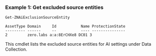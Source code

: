 ### Example 1: Get excluded source entities
```powershell
Get-ZNAiExclusionSourceEntity
```

```output
AssetType Domain     Id           Name ProtectionState
--------- ------     --           ---- ---------------
2         zero.labs a:a:8ErCHXe8 DC01 3
```

This cmdlet lists the excluded source entities for AI settings under Data Collection.
